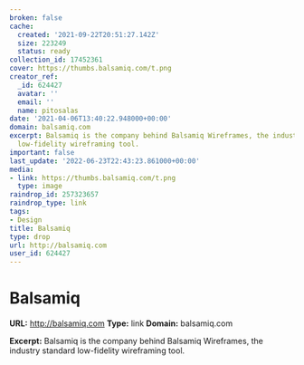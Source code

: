 ```yaml
---
broken: false
cache:
  created: '2021-09-22T20:51:27.142Z'
  size: 223249
  status: ready
collection_id: 17452361
cover: https://thumbs.balsamiq.com/t.png
creator_ref:
  _id: 624427
  avatar: ''
  email: ''
  name: pitosalas
date: '2021-04-06T13:40:22.948000+00:00'
domain: balsamiq.com
excerpt: Balsamiq is the company behind Balsamiq Wireframes, the industry standard
  low-fidelity wireframing tool.
important: false
last_update: '2022-06-23T22:43:23.861000+00:00'
media:
- link: https://thumbs.balsamiq.com/t.png
  type: image
raindrop_id: 257323657
raindrop_type: link
tags:
- Design
title: Balsamiq
type: drop
url: http://balsamiq.com
user_id: 624427
---
```


# Balsamiq

**URL:** http://balsamiq.com
**Type:** link
**Domain:** balsamiq.com

**Excerpt:** Balsamiq is the company behind Balsamiq Wireframes, the industry standard low-fidelity wireframing tool.

